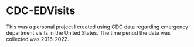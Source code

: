 # CDC-EDVisits
This was a personal project I created using CDC data regarding emergency department visits in the United States. The time period the data was collected was 2016-2022. 
